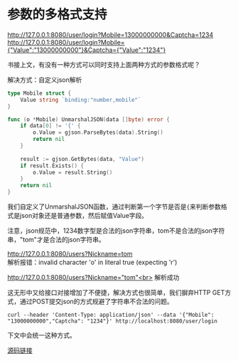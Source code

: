 # 参数的多格式支持

http://127.0.0.1:8080/user/login?Mobile=13000000000&Captcha=1234 <br>
http://127.0.0.1:8080/user/login?Mobile={"Value":"13000000000"}&Captcha={"Value":"1234"} <br>

书接上文，有没有一种方式可以同时支持上面两种方式的参数格式呢？

解决方式：自定义json解析
```go
type Mobile struct {
    Value string `binding:"number,mobile"`
}

func (o *Mobile) UnmarshalJSON(data []byte) error {
    if data[0] != '{' {
        o.Value = gjson.ParseBytes(data).String()
        return nil
    }
    
    result := gjson.GetBytes(data, "Value")
    if result.Exists() {
        o.Value = result.String()
    }
    return nil
}
```
我们自定义了UnmarshalJSON函数，通过判断第一个字节是否是`{`来判断参数格式是json对象还是普通参数，然后赋值Value字段。

注意，json规范中，1234数字型是合法的json字符串，tom不是合法的json字符串，"tom"才是合法的json字符串。

http://127.0.0.1:8080/users?Nickname=tom<br>
解析报错：invalid character 'o' in literal true (expecting 'r')

http://127.0.0.1:8080/users?Nickname="tom"<br>
解析成功

这无形中又给接口对接增加了不便捷，解决方式也很简单，我们摒弃HTTP GET方式，通过POST提交json的方式规避了字符串不合法的问题。
```
curl --header 'Content-Type: application/json' --data '{"Mobile": "13000000000","Captcha": "1234"}' http://localhost:8080/user/login
```

下文中会统一这种方式。

[源码链接](../chapter3)








